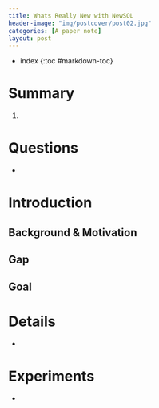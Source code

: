 ```yaml
---
title: Whats Really New with NewSQL
header-image: "img/postcover/post02.jpg"
categories: [A paper note]
layout: post
---
```

- index
{:toc #markdown-toc}

# Summary
1. 


# Questions

- 

# Introduction

## Background & Motivation



## Gap

## Goal

# Details

- 

# Experiments

- 
